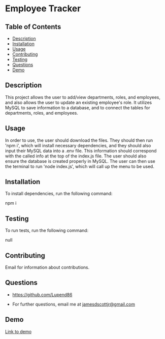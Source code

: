 # Employee Tracker

## Table of Contents
* [Description](#description)
* [Installation](#installation)
* [Usage](#usage)
* [Contributing](#contributing)
* [Testing](#testing)
* [Questions](#questions)
* [Demo](#demo)

## Description
This project allows the user to add/view departments, roles, and employees, and also allows the user to update an existing employee's role. It utilizes MySQL to save information to a database, and to connect the tables for  departments, roles, and employees.

## Usage
In order to use, the user should download the files. They should then run 'npm i', which will install necessary dependencies, and they should also input their MySQL data into a .env file. This information should correspond with the  called info at the top of the index.js file. The user should also ensure the database is created properly in MySQL. The user can then use the terminal to run 'node index.js', which will call up the menu to be used.

## Installation
To install dependencies, run the following command: 

npm i

## Testing
To run tests, run the following command: 

null

## Contributing
Email for information about contributions.

## Questions
* https://github.com/Lupend86

* For further questions, email me at jamesdscottjr@gmail.com

## Demo
[Link to demo](https://youtu.be/sGQ91dE-4UA)
